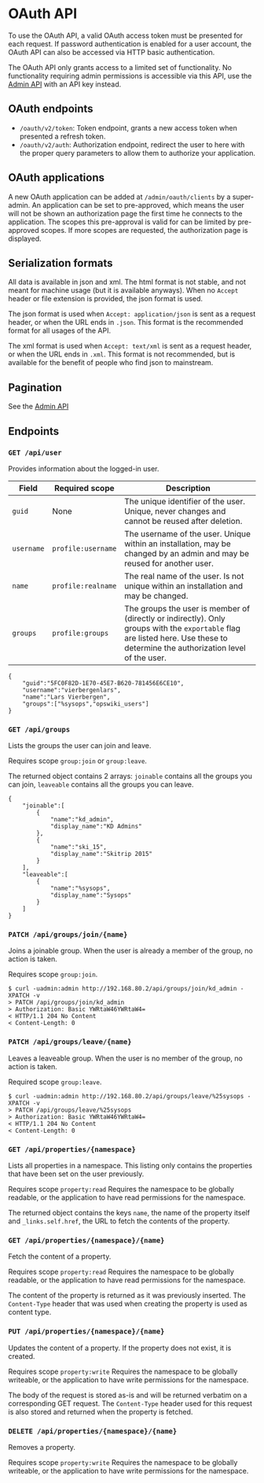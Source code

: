 # OAuth API

To use the OAuth API, a valid OAuth access token must be presented for each request.
If password authentication is enabled for a user account, the OAuth API can also be accessed via HTTP basic authentication.

The OAuth API only grants access to a limited set of functionality. No functionality requiring admin permissions is accessible
via this API, use the [Admin API](admin_api.md) with an API key instead.

## OAuth endpoints

* `/oauth/v2/token`: Token endpoint, grants a new access token when presented a refresh token.
* `/oauth/v2/auth`: Authorization endpoint, redirect the user to here with the proper query parameters to allow them to authorize your application.

## OAuth applications

A new OAuth application can be added at `/admin/oauth/clients` by a super-admin.
An application can be set to pre-approved, which means the user will not be shown an authorization page the first time
he connects to the application.
The scopes this pre-approval is valid for can be limited by pre-approved scopes. If more scopes are requested, the
authorization page is displayed.

## Serialization formats

All data is available in json and xml.
The html format is not stable, and not meant for machine usage (but it is available anyways).
When no `Accept` header or file extension is provided, the json format is used.

The json format is used when `Accept: application/json` is sent as a request header, or when the URL ends in `.json`.
This format is the recommended format for all usages of the API.

The xml format is used when `Accept: text/xml` is sent as a request header, or when the URL ends in `.xml`.
This format is not recommended, but is available for the benefit of people who find json to mainstream.

## Pagination

See the [Admin API](./admin_api.md#pagination)

## Endpoints

### `GET /api/user`

Provides information about the logged-in user.

| Field      | Required scope     | Description |
| ---------- | ------------------ | ----------- |
| `guid`     | None               | The unique identifier of the user. Unique, never changes and cannot be reused after deletion. |
| `username` | `profile:username` | The username of the user. Unique within an installation, may be changed by an admin and may be reused for another user. |
| `name`     | `profile:realname` | The real name of the user. Is not unique within an installation and may be changed. |
| `groups`   | `profile:groups`   | The groups the user is member of (directly or indirectly). Only groups with the `exportable` flag are listed here. Use these to determine the authorization level of the user. |

    {
        "guid":"5FC0F82D-1E70-45E7-B620-781456E6CE10",
        "username":"vierbergenlars",
        "name":"Lars Vierbergen",
        "groups":["%sysops","opswiki_users"]
    }

### `GET /api/groups`

Lists the groups the user can join and leave.

Requires scope `group:join` or `group:leave`.

The returned object contains 2 arrays: `joinable` contains all the groups you can join, `leaveable` contains all the groups you can leave.

    {
        "joinable":[
            {
                "name":"kd_admin",
                "display_name":"KD Admins"
            },
            {
                "name":"ski_15",
                "display_name":"Skitrip 2015"
            }
        ],
        "leaveable":[
            {
                "name":"%sysops",
                "display_name":"Sysops"
            }
        ]
    }
            
### `PATCH /api/groups/join/{name}`

Joins a joinable group. When the user is already a member of the group, no action is taken.

Requires scope `group:join`.

    $ curl -uadmin:admin http://192.168.80.2/api/groups/join/kd_admin -XPATCH -v
    > PATCH /api/groups/join/kd_admin
    > Authorization: Basic YWRtaW46YWRtaW4=
    < HTTP/1.1 204 No Content
    < Content-Length: 0

### `PATCH /api/groups/leave/{name}`

Leaves a leaveable group. When the user is no member of the group, no action is taken.

Required scope `group:leave`.

    $ curl -uadmin:admin http://192.168.80.2/api/groups/leave/%25sysops -XPATCH -v
    > PATCH /api/groups/leave/%25sysops
    > Authorization: Basic YWRtaW46YWRtaW4=
    < HTTP/1.1 204 No Content
    < Content-Length: 0

### `GET /api/properties/{namespace}`

Lists all properties in a namespace.
This listing only contains the properties that have been set on the user previously.

Requires scope `property:read`
Requires the namespace to be globally readable, or the application to have read permissions for the namespace.

The returned object contains the keys `name`, the name of the property itself and `_links.self.href`, the URL to fetch
the contents of the property.

### `GET /api/properties/{namespace}/{name}`

Fetch the content of a property.

Requires scope `property:read`
Requires the namespace to be globally readable, or the application to have read permissions for the namespace.

The content of the property is returned as it was previously inserted. The `Content-Type` header that was used when
creating the property is used as content type.

### `PUT /api/properties/{namespace}/{name}`

Updates the content of a property. If the property does not exist, it is created.

Requires scope `property:write`
Requires the namespace to be globally writeable, or the application to have write permissions for the namespace.

The body of the request is stored as-is and will be returned verbatim on a corresponding GET request.
The `Content-Type` header used for this request is also stored and returned when the property is fetched.

### `DELETE /api/properties/{namespace}/{name}`

Removes a property.

Requires scope `property:write`
Requires the namespace to be globally writeable, or the application to have write permissions for the namespace.

